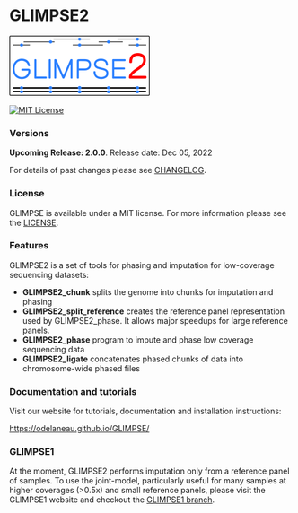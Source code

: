 # GLIMPSE2

[![](docs/assets/images/branding/glimpse_logo_250x107.png)](https://odelaneau.github.io/GLIMPSE/)

[![MIT License](https://img.shields.io/badge/license-MIT-green.svg)](LICENSE)

### Versions

**Upcoming Release: 2.0.0**. Release date: Dec 05, 2022

For details of past changes please see [CHANGELOG](/home/srubinac/git/GLIMPSE/docs/CHANGELOG.md).

### License

GLIMPSE is available under a MIT license. For more information please see the [LICENSE](LICENSE).
 
### Features
GLIMPSE2 is a set of tools for phasing and imputation for low-coverage sequencing datasets:

- **GLIMPSE2_chunk** splits the genome into chunks for imputation and phasing
- **GLIMPSE2_split_reference** creates the reference panel representation used by GLIMPSE2_phase. It allows major speedups for large reference panels.
- **GLIMPSE2_phase** program to impute and phase low coverage sequencing data
- **GLIMPSE2_ligate** concatenates phased chunks of data into chromosome-wide phased files

### Documentation and tutorials

Visit our website for tutorials, documentation and installation instructions:

https://odelaneau.github.io/GLIMPSE/

### GLIMPSE1

At the moment, GLIMPSE2 performs imputation only from a reference panel of samples. To use the joint-model, particularly useful for many samples at higher coverages (>0.5x) and small reference panels, please visit the GLIMPSE1 website and checkout the [GLIMPSE1 branch](https://github.com/odelaneau/GLIMPSE/tree/glimpse1).